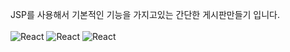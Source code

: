 JSP를 사용해서 기본적인 기능을 가지고있는 간단한 게시판만들기 입니다.
</br></br>
![React](https://img.shields.io/badge/eclipseide-ffffff?style=for-the-badge&logo=eclipseide&logoColor=#525C86)
![React](https://img.shields.io/badge/react-ffffff?style=for-the-badge&logo=react)
![React](https://img.shields.io/badge/react-444444?style=for-the-badge&logo=react)


